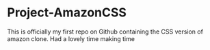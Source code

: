 # Project-AmazonCSS
This is officially my first repo on Github containing the CSS version of amazon clone. Had a lovely time making time
